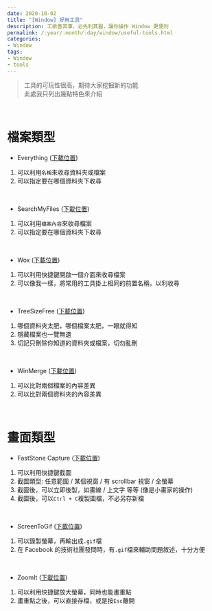 ```yaml
---
date: 2020-10-02
title: "[Window] 好用工具"
description: 工欲善其事，必先利其器，讓你操作 Window 更便利
permalink: /:year/:month/:day/window/useful-tools.html
categories:
- Window
tags:
- Window
- tools
---
```


<blockquote class="blockquote-center">工具的可玩性很高，期待大家挖掘新的功能<br>此處我只列出幾點特色來介紹</blockquote>

<br>

# 檔案類型

- Everything (<a href="https://www.voidtools.com/" target="_blank">下載位置</a>)

1. 可以利用`名稱`來收尋資料夾或檔案
2. 可以指定要在哪個資料夾下收尋

<br>

- SearchMyFiles (<a href="https://www.nirsoft.net/utils/search_my_files.html#DownloadLinks" target="_blank">下載位置</a>)

1. 可以利用`檔案內容`來收尋檔案
2. 可以指定要在哪個資料夾下收尋

<br>

- Wox (<a href="https://github.com/Wox-launcher/Wox/releases" target="_blank">下載位置</a>)

1. 可以利用快捷鍵開啟一個介面來收尋檔案
2. 可以像我一樣，將常用的工具掛上相同的前置名稱，以利收尋

<br>

- TreeSizeFree (<a href="https://customers.jam-software.de/downloadTrial.php?language=EN&article_no=80" target="_blank">下載位置</a>)

1. 哪個資料夾太肥，哪個檔案太肥，一眼就得知
2. 隱藏檔案也一覽無遺
3. 切記只刪除你知道的資料夾或檔案，切勿亂刪

<br>

- WinMerge (<a href="https://winmerge.org/downloads/?lang=en" target="_blank">下載位置</a>)

1. 可以比對兩個檔案的內容差異
2. 可以比對兩個資料夾的內容差異

<br>

# 畫面類型

- FastStone Capture (<a href="https://www.faststone.org/FSCaptureDownload.htm" target="_blank">下載位置</a>)

1. 可以利用快捷鍵截圖
2. 截圖類型: 任意範圍 / 某個視窗 / 有 scrollbar 視窗 / 全螢幕
3. 截圖後，可以立即後製，如畫線 / 上文字 等等 (像是小畫家的操作)
4. 截圖後，可以`Ctrl + C`複製圖檔，不必另存新檔

<br>

- ScreenToGif (<a href="https://www.screentogif.com/downloads" target="_blank">下載位置</a>)

1. 可以錄製螢幕，再輸出成`.gif`檔
2. 在 Facebook 的技術社團發問時，有`.gif`檔來輔助問題敘述，十分方便

<br>

- ZoomIt (<a href="https://docs.microsoft.com/zh-tw/sysinternals/downloads/zoomit" target="_blank">下載位置</a>)

1. 可以利用快捷鍵放大螢幕，同時也能畫重點
2. 畫重點之後，可以直接存檔，或是按`Esc`離開

<br>